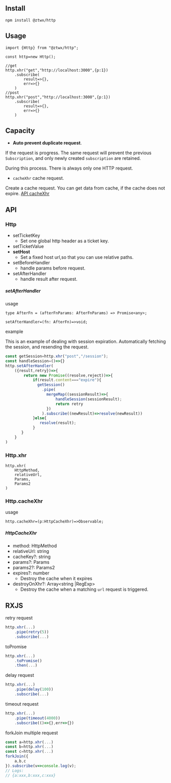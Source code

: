 Install
---
```
npm install @ztwx/http
```

Usage
---

```
import {Http} from "@ztwx/http";

const http=new Http();

//get
http.xhr("get","http://localhost:3000",{p:1})
    .subscribe(
        result=>{},
        err=>{}
    )
//post
http.xhr("post","http://localhost:3000",{p:1})
    .subscribe(
        result=>{},
        err=>{}
    )
```

Capacity
---

- **Auto prevent duplicate request**. 

If the request is progress.
The same request will prevent the previous `Subscription`, 
and only newly created `subscription` are retained.

During this process.
There is always only one HTTP request.
   
- `cacheXhr` cache request.

Create a cache request. You can get data from cache, if the cache does not expire.
[API cacheXhr](#cacheXhr)

API
---
### Http
- setTicketKey
    - Set one global http header as a ticket key.
- setTicketValue
- **setHost**  
    - Set a fixed host url,so that you can use relative paths.
- setBeforeHandler
    - handle params before request.
- setAfterHandler
    - handle result after request.

##### setAfterHandler 
usage
```
type AfterFn = (afterFnParams: AfterFnParams) => Promise<any>;

setAfterHandler=(fn: AfterFn)=>void;
```
example

This is an example of dealing with session expiration.
Automatically fetching the session, and resending the request.

```js
const getSession=http.xhr("post","/session");
const handleSession=()=>{}
http.setAfterHandler(
    ({result,retry})=>{
        return new Promise((resolve,reject))=>{
            if(result.content==="expire"){
              getSession()
                .pipe(
                  mergeMap((sessionResult)=>{
                      handleSession(sessionResult);
                      return retry
                  })
                ).subscribe((newResult)=>resolve(newResult))
            }else{
               resolve(result);
            }
       }
    }
)

```

### Http.xhr
```
http.xhr(
    HttpMethod,
    relativeUrl,
    Params,
    Params2
)

```

### <span id="cacheXhr">Http.cacheXhr</span>
usage
```
http.cacheXhr=(p:HttpCacheXhr)=>Observable;
```
##### HttpCacheXhr
- method: HttpMethod
- relativeUrl: string
- cacheKey?: string
- params?: Params
- params2?: Params2
- expires?: number
    - Destroy the cache when it expires
- destroyOnXhr?: Array<string |RegExp>
    - Destroy the cache when a matching `url` request is triggered.
    
RXJS
---
retry request
```js
http.xhr(...)
    .pipe(retry(5))
    .subscribe(...)
```
toPromise
```js
http.xhr(...)
    .toPromise()
    .then(...)
```
delay request 
```js
http.xhr(...)
    .pipe(delay(100))
    .subscribe(...)
```
timeout request
```js
http.xhr(...)
    .pipe(timeout(4000))
    .subscribe(()=>{},err=>{})
```
forkJoin multiple request
```js
const a=http.xhr(...)
const b=http.xhr(...)
const c=http.xhr(...)
forkJoin({
    a,b,c
}).subscribe(v=>console.log(v);
// Logs:
// {a:xxx,b:xxx,c:xxx}
```
